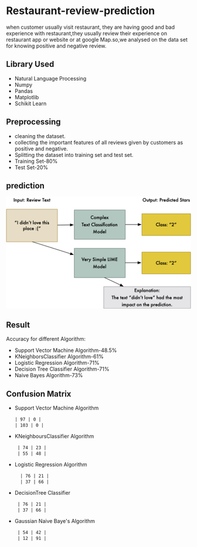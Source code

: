# Restaurant-review-prediction

when customer usually visit restaurant, they are having good and bad experience with restaurant,they usually review their experience on restaurant app or website or at google Map.so,we analysed on the data set for knowing positive and negative review.

## Library Used

* Natural Language Processing
* Numpy
* Pandas
* Matplotlib
* Schikit Learn

## Preprocessing

* cleaning the dataset.
* collecting the important features of all reviews given by customers as positive and negative.
* Splitting the dataset into training set and test set.
* Training Set-80%
* Test Set-20%

## prediction
![alt text](https://github.com/Raushan998/Restaurant-review-prediction/blob/master/Restaurant_prediction.png)

## Result
Accuracy for different Algorithm:

* Support Vector Machine Algorithm-48.5%
* KNeighborsClassifier Algorithm-61%
* Logistic Regression Algorithm-71%
* Decision Tree Classifier Algorithm-71%
* Naive Bayes Algorithm-73%

## Confusion Matrix

* Support Vector Machine Algorithm

      | 97 | 0 |
      | 103 | 0 |
       
* KNeighboursClassifier Algorithm

       | 74 | 23 |
       | 55 | 48 |

* Logistic Regression Algorithm

        | 76 | 21 |
        | 37 | 66 |
        
 * DecisionTree Classifier
 
        | 76 | 21 |
        | 37 | 66 |
        
 * Gaussian Naive Baye's Algorithm
 
        | 54 | 42 |
        | 12 | 91 |


 
 
